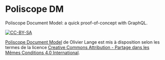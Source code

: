 # Poliscope DM

Poliscope Document Model: a quick proof-of-concept with GraphQL.

[![CC-BY-SA](http://i.creativecommons.org/l/by-sa/4.0/80x15.png)](http://creativecommons.org/licenses/by-sa/4.0/)

[Poliscope Document Model](https://gitlab.com/olange/poliscope) de Olivier Lange est mis à disposition selon les termes de la licence [Creative Commons Attribution - Partage dans les Mêmes Conditions 4.0 International](http://creativecommons.org/licenses/by-sa/4.0/).
